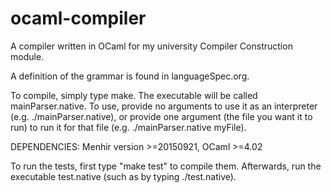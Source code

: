 # ocaml-compiler

A compiler written in OCaml for my university Compiler Construction module.

A definition of the grammar is found in languageSpec.org.

To compile, simply type make. The executable will be called mainParser.native. To use, provide no arguments to use it as an interpreter (e.g. ./mainParser.native), or provide one argument (the file you want it to run) to run it for that file (e.g. ./mainParser.native myFile).

DEPENDENCIES: Menhir version >=20150921, OCaml >=4.02

To run the tests, first type "make test" to compile them. Afterwards, run the executable test.native (such as by typing ./test.native).

